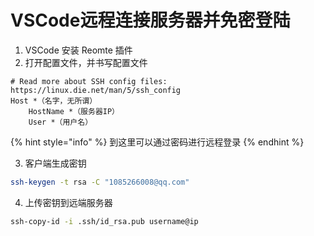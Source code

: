 # VSCode远程连接服务器并免密登陆

1. VSCode 安装 Reomte 插件
2. 打开配置文件，并书写配置文件

```
# Read more about SSH config files: https://linux.die.net/man/5/ssh_config
Host *（名字，无所谓）
    HostName *（服务器IP）
    User *（用户名）
```

{% hint style="info" %}
到这里可以通过密码进行远程登录
{% endhint %}

3. 客户端生成密钥

```bash
ssh-keygen -t rsa -C "1085266008@qq.com"
```

4. 上传密钥到远端服务器

```bash
ssh-copy-id -i .ssh/id_rsa.pub username@ip
```
